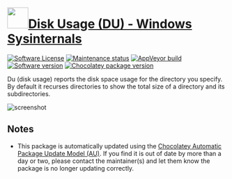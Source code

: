 # [<img src="https://cdn.jsdelivr.net/gh/dgalbraith/chocolatey-packages@024a0e31a291ceea63f7af5e63e2679403c5aa8f/icons/sysinternals.png" width="48" height="48" />Disk Usage (DU) - Windows Sysinternals](https://chocolatey.org/packages/du)

[![Software License](https://img.shields.io/badge/License-Proprietary-grey.svg)](https://docs.microsoft.com/en-us/sysinternals/license-terms)
[![Maintenance status](https://img.shields.io/badge/maintained%3F-yes-green.svg)](https://gitHub.com/dgalbraith/chocolatey-packages/graphs/commit-activity)
[![AppVeyor build](https://img.shields.io/appveyor/ci/dgalbraith/chocolatey-packages)](https://ci.appveyor.com/project/dgalbraith/chocolatey-packages)
[![Software version](https://img.shields.io/badge/Source-v1.61-blue)](https://docs.microsoft.com/sysinternals/downloads/du)
[![Chocolatey package version](https://img.shields.io/chocolatey/v/du?label=Chocolatey)](https://chocolatey.org/packages/du)

Du (disk usage) reports the disk space usage for the directory you specify. By default it recurses directories to show
the total size of a directory and its subdirectories.

![screenshot](https://cdn.jsdelivr.net/gh/dgalbraith/chocolatey-packages@a822a06a94d574524c7869b69b1f2027fbca8d5f/automatic/du/screenshot.png)

## Notes

* This package is automatically updated using the [Chocolatey Automatic Package Update Model (AU)](https://github.com/majkinetor/au/blob/master/README.md).
  If you find it is out of date by more than a day or two, please contact the maintainer(s) and let them know the package is no longer updating correctly.
